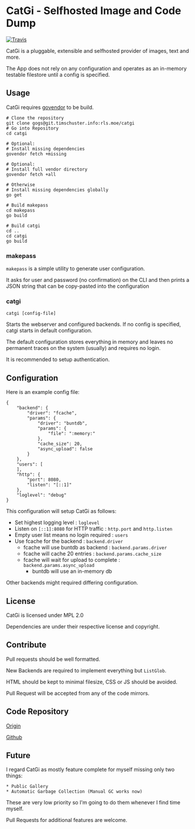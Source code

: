 # CatGi - Selfhosted Image and Code Dump

[![Travis](https://img.shields.io/travis/tscs37/catgi.svg?style=flat-square)]()


CatGi is a pluggable, extensible and selfhosted provider of images, text and more.

The App does not rely on any configuration and operates
as an in-memory testable filestore until a config is specified.

## Usage

CatGi requires [govendor](https://github.com/kardianos/govendor) to be build.

```
# Clone the repository
git clone gogs@git.timschuster.info:rls.moe/catgi 
# Go into Repository
cd catgi

# Optional:
# Install missing dependencies
govendor fetch +missing

# Optional:
# Install full vendor directory
govendor fetch +all

# Otherwise
# Install missing dependencies globally
go get

# Build makepass
cd makepass
go build

# Build catgi
cd ..
cd catgi
go build
```

### makepass

`makepass` is a simple utility to generate user configuration.

It asks for user and password (no confirmation) on the CLI and
then prints a JSON string that can be copy-pasted into the configuration

### catgi

```
catgi [config-file]
```

Starts the webserver and configured backends. If no config is specified,
catgi starts in default configuration.

The default configuration stores everything in memory and leaves no
permanent traces on the system (usually) and requires no login.

It is recommended to setup authentication.

## Configuration

Here is an example config file:

```
{
    "backend": {
        "driver": "fcache",
        "params": {
            "driver": "buntdb",
            "params": {
                "file": ":memory:"
            },
            "cache_size": 20,
            "async_upload": false
        }
    },
    "users": [
    ],
    "http": {
        "port": 8080,
        "listen": "[::1]"
    },
    "loglevel": "debug"
}
```

This configuration will setup CatGi as follows:

* Set highest logging level : `loglevel`
* Listen on `[::1]:8080` for HTTP traffic : `http.port` and `http.listen`
* Empty user list means no login required : `users`
* Use fcache for the backend : `backend.driver`
    * fcache will use buntdb as backend : `backend.params.driver`
    * fcache will cache 20 entries : `backend.params.cache_size`
    * fcache will wait for upload to complete : `backend.params.async_upload`
        * buntdb will use an in-memory db

Other backends might required differing configuration.

## License

CatGi is licensed under MPL 2.0

Dependencies are under their respective license and copyright.

## Contribute

Pull requests should be well formatted.

New Backends are required to implement everything but `ListGlob`.

HTML should be kept to minimal filesize, CSS or JS should be avoided.

Pull Request will be accepted from any of the code mirrors.

## Code Repository

[Origin](https://git.timschuster.info/rls.moe/catgi)

[Github](https://github.com/tscs37/catgi)

## Future

I regard CatGi as mostly feature complete for myself missing only two
things:

    * Public Gallery
    * Automatic Garbage Collection (Manual GC works now)

These are very low priority so I'm going to do them whenever I find time
myself.

Pull Requests for additional features are welcome.